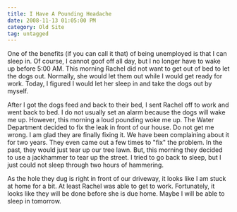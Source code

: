 ```yaml
---
title: I Have A Pounding Headache
date: 2008-11-13 01:05:00 PM
category: Old Site
tag: untagged
---
```


One of the benefits (if you can call it that) of being unemployed is that I can sleep in. Of course, I cannot goof off all day, but I no longer have to wake up before 5:00 AM. This morning Rachel did not want to get out of bed to let the dogs out. Normally, she would let them out while I would get ready for work. Today, I figured I would let her sleep in and take the dogs out by myself.

After I got the dogs feed and back to their bed, I sent Rachel off to work and went back to bed. I do not usually set an alarm because the dogs will wake me up. However, this morning a loud pounding woke me up. The Water Department decided to fix the leak in front of our house. Do not get me wrong. I am glad they are finally fixing it. We have been complaining about it for two years. They even came out a few times to "fix" the problem. In the past, they would just tear up our tree lawn. But, this morning they decided to use a jackhammer to tear up the street. I tried to go back to sleep, but I just could not sleep through two hours of hammering.

As the hole they dug is right in front of our driveway, it looks like I am stuck at home for a bit. At least Rachel was able to get to work. Fortunately, it looks like they will be done before she is due home. Maybe I will be able to sleep in tomorrow.
